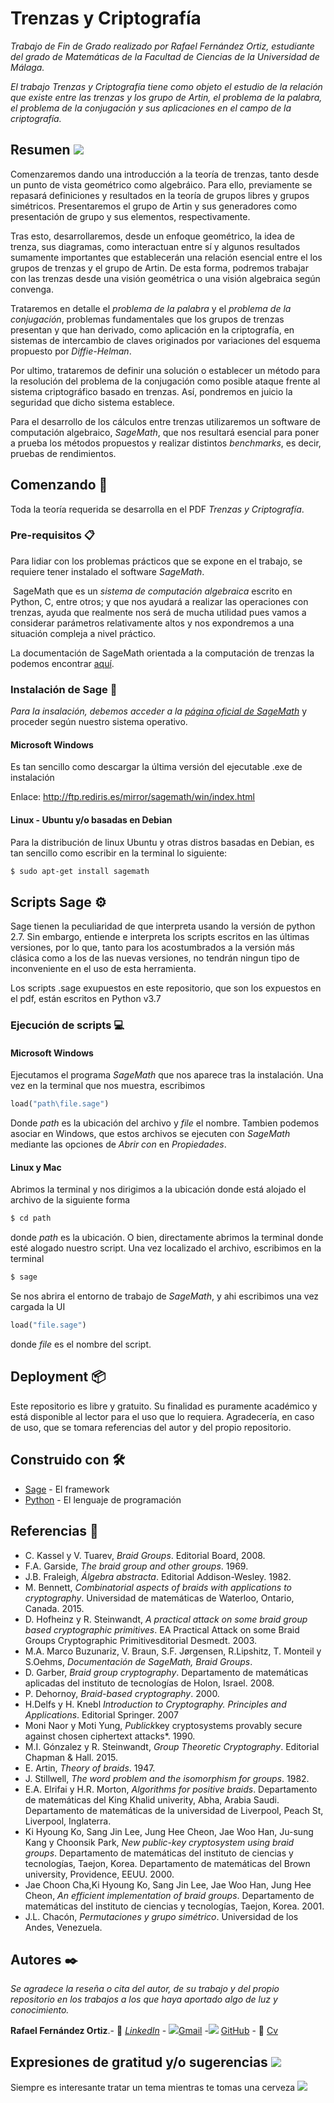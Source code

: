 # Trenzas y Criptografía

_Trabajo de Fin de Grado realizado por Rafael Fernández Ortiz, estudiante del grado de Matemáticas de la Facultad de Ciencias de la Universidad de Málaga._

*El trabajo Trenzas y Criptografía tiene como objeto el estudio de la relación que existe entre las trenzas y los grupo de Artin, el problema de la palabra, el problema de la conjugación y sus aplicaciones en el campo de la criptografía.*

## Resumen <img src="https://img.icons8.com/color/48/000000/literature.png">

Comenzaremos dando una introducción a la teoría de trenzas, tanto desde un punto de vista geométrico como algebráico. Para ello, previamente se repasará definiciones y resultados en la teoría de grupos libres y grupos simétricos. Presentaremos el grupo de Artin y sus generadores como presentación de grupo y sus elementos, respectivamente.

Tras esto, desarrollaremos, desde un enfoque geométrico, la idea de trenza, sus diagramas, como interactuan entre sí y algunos resultados sumamente importantes que establecerán una relación esencial entre el los grupos de trenzas y el grupo de Artin. De esta forma, podremos trabajar con las trenzas desde una visión geométrica o una visión algebraica según convenga.

Trataremos en detalle el *problema de la palabra* y el *problema de la conjugación*, problemas fundamentales que los grupos de trenzas presentan y que han derivado, como aplicación en la criptografía, en sistemas de intercambio de claves originados por variaciones del esquema propuesto por *Diffie-Helman*.

Por ultimo, trataremos de definir una solución o establecer un método para la resolución del problema de la conjugación como posible ataque frente al sistema criptográfico basado en trenzas. Así, pondremos en juicio la seguridad que dicho sistema establece.

Para el desarrollo de los cálculos entre trenzas utilizaremos un software de computación algebraico, *SageMath*, que nos resultará esencial para poner a prueba los métodos propuestos y realizar distintos *benchmarks*, es decir, pruebas de rendimientos.

## Comenzando 🚀

Toda la teoría requerida se desarrolla en el PDF *Trenzas y Criptografía*.


### Pre-requisitos 📋

Para lidiar con los problemas prácticos que se expone en el trabajo, se requiere tener instalado el software *SageMath*. 

​	SageMath que es un *sistema de computación algebraica* escrito en Python, C, entre otros; y que nos ayudará a realizar las operaciones con trenzas, ayuda que realmente nos será de mucha utilidad pues vamos a considerar parámetros relativamente altos y nos expondremos a una situación compleja a nivel práctico.

La documentación de SageMath orientada a la computación de trenzas la podemos encontrar [aquí](http://doc.sagemath.org/html/en/reference/groups/sage/groups/braid.html).

### Instalación de Sage 🔧

_Para la insalación, debemos acceder a la [página oficial de SageMath](http://www.sagemath.org/index.html)_ y proceder según nuestro sistema operativo.

#### Microsoft Windows

Es tan sencillo como descargar la última versión del ejecutable .exe de instalación

Enlace: http://ftp.rediris.es/mirror/sagemath/win/index.html

#### Linux - Ubuntu y/o basadas en Debian

Para la distribución de linux Ubuntu y otras distros basadas en Debian, es tan sencillo como escribir en la terminal lo siguiente:

```bash
$ sudo apt-get install sagemath
```

## Scripts Sage ⚙️

Sage tienen la peculiaridad de que interpreta usando la versión de python 2.7. Sin embargo, entiende e interpreta los scripts escritos en las últimas versiones, por lo que, tanto para los acostumbrados a la versión más clásica como a los de las nuevas versiones, no tendrán ningun tipo de inconveniente en el uso de esta herramienta.

Los scripts .sage exupuestos en este repositorio, que son los expuestos en el pdf, están escritos en Python v3.7

### Ejecución de scripts :computer:

#### Microsoft Windows

Ejecutamos el programa *SageMath* que nos aparece tras la instalación. Una vez en la terminal que nos muestra, escribimos

```python
load("path\file.sage")
```

Donde *path* es la ubicación del archivo y *file* el nombre. Tambien podemos asociar en Windows, que estos archivos se ejecuten con *SageMath* mediante las opciones de *Abrir con* en *Propiedades*.

#### Linux y Mac

Abrimos la terminal y nos dirigimos a la ubicación donde está alojado el archivo de la siguiente forma

```bash
$ cd path
```

donde *path* es la ubicación. O bien, directamente abrimos la terminal donde esté alogado nuestro script. Una vez localizado el archivo, escribimos en la terminal

```bash
$ sage
```

Se nos abrira el entorno de trabajo de *SageMath*, y ahi escribimos una vez cargada la UI

```python
load("file.sage")
```

donde *file* es el nombre del script.

## Deployment 📦

Este repositorio es libre y gratuito. Su finalidad es puramente académico y está disponible al lector para el uso que lo requiera. Agradecería, en caso de uso, que se tomara referencias del autor y del propio repositorio.

## Construido con 🛠️

* [Sage](http://doc.sagemath.org/html/en/reference/index.html) - El framework
* [Python](https://docs.python.org/3/) - El lenguaje de programación

## Referencias 📖

* C. Kassel y V. Tuarev, *Braid Groups*. Editorial Board, 2008.
*  F.A. Garside, *The braid group and other groups*. 1969.
* J.B. Fraleigh, *Álgebra abstracta*. Editorial Addison-Wesley. 1982.
* M. Bennett, *Combinatorial aspects of braids with applications to cryptography*. Universidad de matemáticas de Waterloo, Ontario, Canada. 2015.
* D. Hofheinz y R. Steinwandt, *A practical attack on some braid group based cryptographic primitives*. EA Practical Attack on some Braid Groups Cryptographic Primitivesditorial Desmedt. 2003.
* M.A. Marco Buzunariz, V. Braun, S.F. Jørgensen, R.Lipshitz, T. Monteil y S.Oehms, *Documentación de SageMath, Braid Groups*.
* D. Garber, *Braid group cryptography*. Departamento de matemáticas aplicadas del instituto de tecnologías de Holon, Israel. 2008.
* P. Dehornoy, *Braid-based cryptography*. 2000.
*  H.Delfs y H. Knebl *Introduction to Cryptography. Principles and Applications*. Editorial Springer. 2007
* Moni Naor y Moti Yung, *Publick*key cryptosystems provably secure against chosen ciphertext attacks*. 1990.
* M.I. Gónzalez y R. Steinwandt, *Group Theoretic Cryptography*. Editorial Chapman \& Hall. 2015.
* E. Artin, *Theory of braids*. 1947.
* J. Stillwell, *The word problem and the isomorphism for groups*. 1982.
* E.A. Elrifai y H.R. Morton, *Algorithms for positive braids*. Departamento de matemáticas del King Khalid univerity, Abha, Arabia Saudi. Departamento de matemáticas de la universidad de Liverpool, Peach St, Liverpool, Inglaterra.
* Ki Hyoung Ko, Sang Jin Lee, Jung Hee Cheon, Jae Woo Han, Ju-sung Kang y Choonsik Park, *New public-key cryptosystem using braid groups*. Departamento de matemáticas del instituto de ciencias y tecnologías, Taejon, Korea. Departamento de matemáticas del Brown university, Providence, EEUU. 2000.
* Jae Choon Cha,Ki Hyoung Ko, Sang Jin Lee, Jae Woo Han, Jung Hee Cheon, *An efficient implementation of braid groups*. Departamento de matemáticas del instituto de ciencias y tecnologías, Taejon, Korea. 2001.
* J.L. Chacón, *Permutaciones y grupo simétrico*. Universidad de los Andes, Venezuela.

## Autores ✒️

_Se agradece la reseña o cita del autor, de su trabajo y del propio repositorio en los trabajos a los que haya aportado algo de luz y conocimiento._

**Rafael Fernández Ortiz**.- 	:briefcase: [*LinkedIn*](https://www.linkedin.com/in/rafael-fern%C3%A1ndez-ortiz-7a1684171/) - ​<img src="https://img.icons8.com/color/20/000000/open-envelope.png">​ ​[Gmail](rafaelfernandezortiz@gmail.com) - ​<img src="https://img.icons8.com/color/20/000000/cardboard-box.png">​ [GitHub](https://github.com/rafafrdz) - :bookmark_tabs: [Cv](https://rafafrdz.github.io/) 

## Expresiones de gratitud  y/o sugerencias <img src="https://img.icons8.com/color/48/000000/beer.png">

Siempre es interesante tratar un tema mientras te tomas una cerveza <img src="https://img.icons8.com/color/28/000000/beer.png">